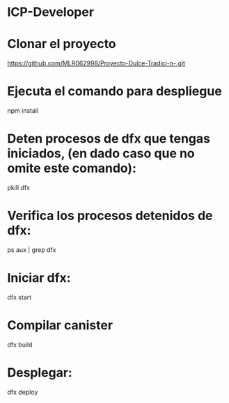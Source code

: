 # ICP-Developer
# Clonar el proyecto
https://github.com/MLR062998/Proyecto-Dulce-Tradici-n-.git
# Ejecuta el comando para despliegue
npm install
# Deten procesos de dfx que tengas iniciados, (en dado caso que no omite este comando):
pkill dfx
# Verifica los procesos detenidos de dfx:
ps aux | grep dfx
# Iniciar dfx:
dfx start
# Compilar canister
dfx build
# Desplegar:
dfx deploy
